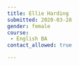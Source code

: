 ```yaml
---
title: Ellie Harding
submitted: 2020-03-28 
gender: female
course:
 - English BA
contact_allowed: true

--- 
```


